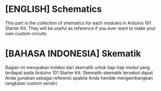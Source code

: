 # [ENGLISH] Schematics
This part is the collection of shematics for each modules in Arduino 101 Starter Kit. They will be useful as reference if you ever want to make your own custom circuits.

# [BAHASA INDONESIA] Skematik
Bagian ini merupakan koleksi dari skematik untuk tiap-tiap modul yang terdapat pada Arduino 101 Starter Kit. Skematik-skematik tersebut dapat Anda gunakan sebagai referensi apabila Anda hendak mengembangkan rangkaian custom sendiri.
